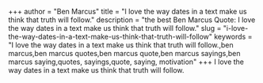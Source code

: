 +++
author = "Ben Marcus"
title = "I love the way dates in a text make us think that truth will follow."
description = "the best Ben Marcus Quote: I love the way dates in a text make us think that truth will follow."
slug = "i-love-the-way-dates-in-a-text-make-us-think-that-truth-will-follow"
keywords = "I love the way dates in a text make us think that truth will follow.,ben marcus,ben marcus quotes,ben marcus quote,ben marcus sayings,ben marcus saying,quotes, sayings,quote, saying, motivation"
+++
I love the way dates in a text make us think that truth will follow.
